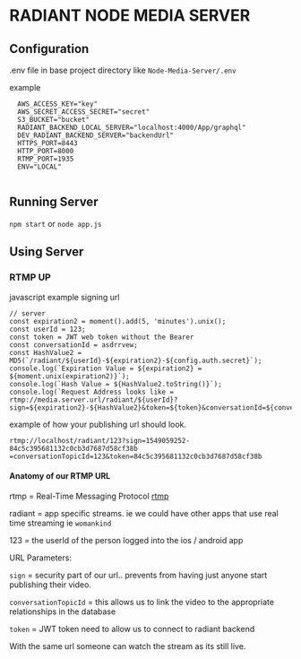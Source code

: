 # RADIANT NODE MEDIA SERVER

## Configuration

.env file in base project directory like `Node-Media-Server/.env`

example

```
  AWS_ACCESS_KEY="key"
  AWS_SECRET_ACCESS_SECRET="secret"
  S3_BUCKET="bucket"
  RADIANT_BACKEND_LOCAL_SERVER="localhost:4000/App/graphql"
  DEV_RADIANT_BACKEND_SERVER="backendUrl"
  HTTPS_PORT=8443
  HTTP_PORT=8000
  RTMP_PORT=1935
  ENV="LOCAL"
  
```

## Running Server

`npm start` or `node app.js`

## Using Server

### RTMP UP

javascript example signing url
```
// server
const expiration2 = moment().add(5, 'minutes').unix();
const userId = 123;
const token = JWT web token without the Bearer
const conversationId = asdrrvew;
const HashValue2 = MD5(`/radiant/${userId}-${expiration2}-${config.auth.secret}`);
console.log(`Expiration Value = ${expiration2} = ${moment.unix(expiration2)}`);
console.log(`Hash Value = ${HashValue2.toString()}`);
console.log(`Request Address looks like = rtmp://media.server.url/radiant/${userId}?sign=${expiration2}-${HashValue2}&token=${token}&conversationId=${conversationId}`);

```

example of how your publishing url should look.

```
rtmp://localhost/radiant/123?sign=1549059252-84c5c395681132c0cb3d7687d58cf38b
=conversationTopicId=123&token=84c5c395681132c0cb3d7687d58cf38b
```

 #### Anatomy of our RTMP URL
 
 rtmp = Real-Time Messaging Protocol [rtmp](https://en.wikipedia.org/wiki/Real-Time_Messaging_Protocol)  

 radiant = app specific streams.  ie we could have other apps that use real time streaming ie `womankind`
 
 123 = the userId of the person logged into the ios / android app
 
 URL Parameters:

`sign` = security part of our url.. prevents from having just anyone start publishing their video.

`conversationTopicId` = this allows us to link the video to the appropriate relationships in the database

`token` = JWT token need to allow us to connect to radiant backend

With the same url someone can watch the stream as its still live.  